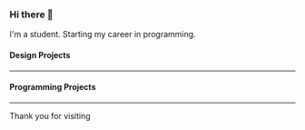 ### Hi there 👋
I'm a student. Starting my career in programming. 



 #### Design Projects 
 ___
 
 #### Programming Projects
 ___

<!--
**Lorhan7/Lorhan7** is a ✨ _special_ ✨ repository because its `README.md` (this file) appears on your GitHub profile.
-->

Thank you for visiting
